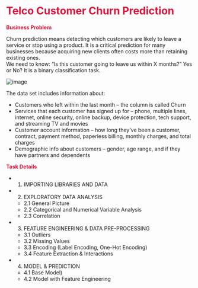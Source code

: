 # <span style="color:crimson;">Telco Customer Churn Prediction

**<span style="color:crimson;">Business Problem**
    
Churn prediction means detecting which customers are likely to leave a service or stop using a product. It is a critical prediction for many businesses because acquiring new clients often costs more than retaining existing ones.  
We need to know: “Is this customer going to leave us within X months?” Yes or No? It is a binary classification task.

![image](https://user-images.githubusercontent.com/83332641/230767917-ffd3edc9-7489-454d-90a9-6bf5a22a103f.png)
    
The data set includes information about:

* Customers who left within the last month – the column is called Churn 
* Services that each customer has signed up for – phone, multiple lines, internet, online security, online backup, device protection, tech support, and streaming TV and movies 
* Customer account information – how long they’ve been a customer, contract, payment method, paperless billing, monthly charges, and total charges 
* Demographic info about customers – gender, age range, and if they have partners and dependents
    
**<span style="color:crimson;">Task Details**
    
* 1. IMPORTING LIBRARIES AND DATA
* 2. EXPLORATORY DATA ANALYSIS
    * 2.1 General Picture
    * 2.2 Categorical and Numerical Variable Analysis
    * 2.3 Correlation
    
 
* 3. FEATURE ENGINEERING & DATA PRE-PROCESSING
    * 3.1 Outliers
    * 3.2 Missing Values
    * 3.3 Encoding (Label Encoding, One-Hot Encoding)
    * 3.4 Feature Extraction & Interactions
      
    
* 4. MODEL & PREDICTION
    * 4.1 Base Model)
    * 4.2 Model with Feature Engineering
